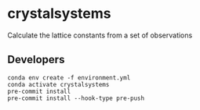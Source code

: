 # crystalsystems
Calculate the lattice constants from a set of observations


Developers
----------

```
conda env create -f environment.yml
conda activate crystalsystems
pre-commit install
pre-commit install --hook-type pre-push
```
